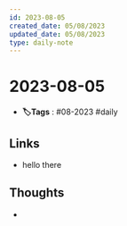 ```yaml
---
id: 2023-08-05
created_date: 05/08/2023
updated_date: 05/08/2023
type: daily-note
---
```


# 2023-08-05
- **🏷️Tags** : #08-2023 #daily 
## Links
- hello there 
## Thoughts
-